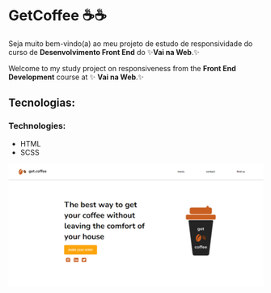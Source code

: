 # GetCoffee ☕☕

Seja muito bem-vindo(a) ao meu projeto de estudo de responsividade do curso de **Desenvolvimento Front End** do ✨**Vai na Web**.✨

Welcome to my study project on responsiveness from the **Front End Development** course at ✨ **Vai na Web**.✨

## Tecnologias:
### Technologies:
- HTML
- SCSS

![Page GetCoffee](./images/getcoffee.png)